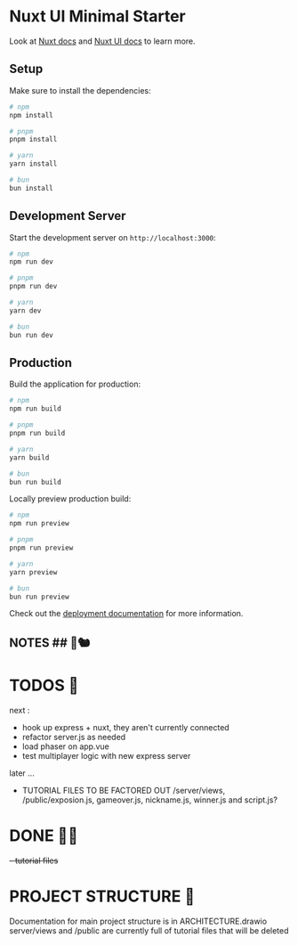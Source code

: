 # Nuxt UI Minimal Starter

Look at [Nuxt docs](https://nuxt.com/docs/getting-started/introduction) and [Nuxt UI docs](https://ui.nuxt.com) to learn more.

## Setup

Make sure to install the dependencies:

```bash
# npm
npm install

# pnpm
pnpm install

# yarn
yarn install

# bun
bun install
```

## Development Server

Start the development server on `http://localhost:3000`:

```bash
# npm
npm run dev

# pnpm
pnpm run dev

# yarn
yarn dev

# bun
bun run dev
```

## Production

Build the application for production:

```bash
# npm
npm run build

# pnpm
pnpm run build

# yarn
yarn build

# bun
bun run build
```

Locally preview production build:

```bash
# npm
npm run preview

# pnpm
pnpm run preview

# yarn
yarn preview

# bun
bun run preview
```

Check out the [deployment documentation](https://nuxt.com/docs/getting-started/deployment) for more information.

## NOTES ## 🧁🐿️

# TODOS 🍎

next :

- hook up express + nuxt, they aren't currently connected
- refactor server.js as needed
- load phaser on app.vue
- test multiplayer logic with new express server

later ...

- TUTORIAL FILES TO BE FACTORED OUT /server/views, /public/exposion.js, gameover.js, nickname.js, winner.js and script.js?

# DONE 🧃✅

~~- tutorial files~~

# PROJECT STRUCTURE 💬

Documentation for main project structure is in ARCHITECTURE.drawio
server/views and /public are currently full of tutorial files that will be deleted
